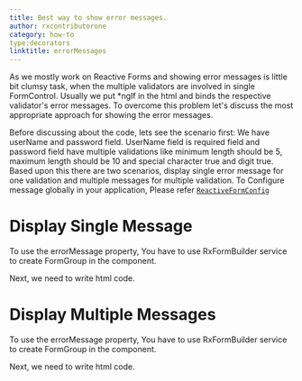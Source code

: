 ```yaml
---
title: Best way to show error messages. 
author: rxcontributorone
category: how-to
type:decorators
linktitle: errorMessages
---
```


As we mostly work on Reactive Forms and showing error messages is little bit clumsy task, when the multiple validators are involved in single FormControl. Usually we put *ngIf in the html and binds the respective validator's error messages. To overcome this problem let's discuss the most appropriate approach for showing the error messages.

Before discussing about the code, lets see the scenario first:
We have userName and password field. UserName field is required field and password field have multiple validations like minimum length should be 5, maximum length should be 10 and special character true and digit true. Based upon this there are two scenarios, display single error message for one validation and multiple messages for multiple validation. 
To Configure message globally in your application, Please refer <a href="/api/reactive-form-config">`ReactiveFormConfig`</a>

# Display Single Message

To use the errorMessage property, You have to use RxFormBuilder service to create FormGroup in the component.

<div component="app-code" key="error-single-component"></div> 
Next, we need to write html code.
<div component="app-code" key="error-single-html"></div> 
<div component="app-example-runner" ref-component="app-errormessage-single"></div>

# Display Multiple Messages

To use the errorMessage property, You have to use RxFormBuilder service to create FormGroup in the component.

<div component="app-code" key="error-complete-component"></div> 
Next, we need to write html code.
<div component="app-code" key="error-complete-html"></div> 
<div component="app-example-runner" ref-component="app-errormessage-complete"></div>